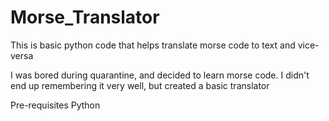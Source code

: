 # Morse_Translator
This is basic python code that helps translate morse code to text and vice-versa

I was bored during quarantine, and decided to learn morse code. I didn't end up remembering it very well, but created a basic translator

Pre-requisites 
Python
